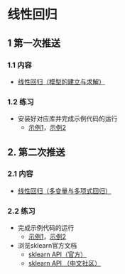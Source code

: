 # 线性回归

## 1 第一次推送

### 1.1 内容

- [线性回归（模型的建立与求解）](https://mp.weixin.qq.com/s?__biz=MzAwNjU0NjA3Ng==&mid=2247483807&idx=1&sn=1da2e31fd68a274fcd83b77050bbed2d&chksm=9b0af66cac7d7f7abaee55f157574e7164ed99409c30ed52d44934a4421f77d370c65be8eb44&token=1590793081&lang=zh_CN#rd)

### 1.2 练习

- 安装好对应库并完成示例代码的运行
  - [示例1](./101_visualization.py)，[示例2](./102_train.py)

## 2. 第二次推送

### 2.1 内容

- [线性回归（多变量与多项式回归）]()

### 2.2 练习

- 完成示例代码的运行
  - [示例1](./201_train.py)，[示例2](./202_train_pol.py)
- 浏览sklearn官方文档
  - [sklearn API（官方）](https://scikit-learn.org/stable/modules/classes.html)
  - [sklearn API （中文社区）](https://sklearn.apachecn.org/)











